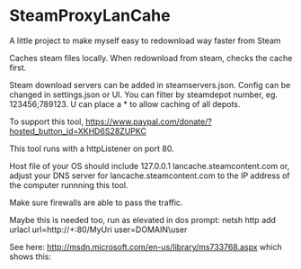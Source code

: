 # SteamProxyLanCahe

A little project to make myself easy to redownload way faster from Steam

Caches steam files locally. When redownload from steam, checks the cache first.

Steam download servers can be added in steamservers.json.
Config can be changed in settings.json or UI.
You can filter by steamdepot number, eg. 123456;789123. U can place a * to allow caching of all depots.

To support this tool, https://www.paypal.com/donate/?hosted_button_id=XKHD6S28ZUPKC


This tool runs with a httpListener on port 80.

Host file of your OS should include 127.0.0.1	lancache.steamcontent.com or,
adjust your DNS server for lancache.steamcontent.com to the IP address of the computer runnning this tool.

Make sure firewalls are able to pass the traffic.

Maybe this is needed too, run as elevated in dos prompt:
netsh http add urlacl url=http://+:80/MyUri user=DOMAIN\user

See here: http://msdn.microsoft.com/en-us/library/ms733768.aspx which shows this:

